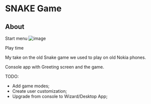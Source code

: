 SNAKE Game
==========
About
-----
Start menu
![image](https://user-images.githubusercontent.com/92214769/172715190-eed7699e-0c7b-4285-b137-bec7ebce800b.png)

Play time


My take on the old Snake game we used to play on old Nokia phones.

Console app with Greeting screen and the game.


TODO:
- Add game modes;
- Create user customization;
- Upgrade from console to Wizard/Desktop App;
